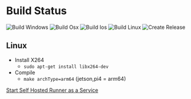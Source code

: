 Build Status
==========================
![Build Windows](https://github.com/SoylentGraham/PopH264/workflows/Build%20Windows/badge.svg)
![Build Osx](https://github.com/SoylentGraham/PopH264/workflows/Build%20Osx/badge.svg)
![Build Ios](https://github.com/SoylentGraham/PopH264/workflows/Build%20Ios/badge.svg)
![Build Linux](https://github.com/SoylentGraham/PopH264/workflows/Build%20Linux/badge.svg)
![Create Release](https://github.com/NewChromantics/PopH264/workflows/Create%20Release/badge.svg)

Linux
----------------
- Install X264
  - `sudo apt-get install libx264-dev`
- Compile
  - `make archType=arm64` (jetson,pi4 = arm64)

[Start Self Hosted Runner as a Service](https://docs.github.com/en/actions/hosting-your-own-runners/configuring-the-self-hosted-runner-application-as-a-service)
